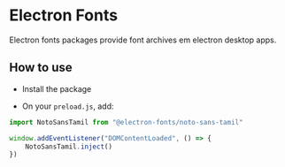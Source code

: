 # Electron Fonts

Electron fonts packages provide font archives em electron desktop apps.

## How to use

* Install the package

* On your `preload.js`, add:

```ts
import NotoSansTamil from "@electron-fonts/noto-sans-tamil"

window.addEventListener("DOMContentLoaded", () => {
    NotoSansTamil.inject()
})
```